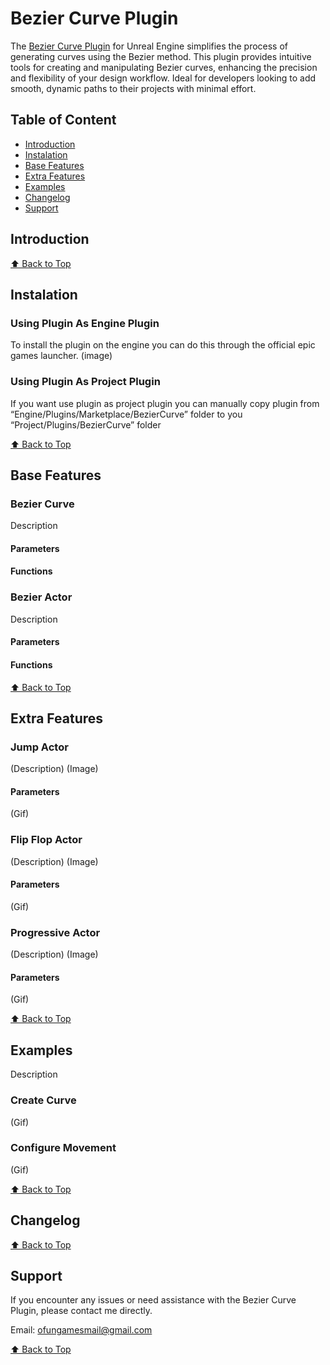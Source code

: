 # Bezier Curve Plugin

The <a href="https://www.unrealengine.com/" target="_blank">Bezier Curve Plugin</a>  for Unreal Engine simplifies the process of generating curves using the Bezier method. This plugin provides intuitive tools for creating and manipulating Bezier curves, enhancing the precision and flexibility of your design workflow. Ideal for developers looking to add smooth, dynamic paths to their projects with minimal effort.

## Table of Content <a name="table-of-content"></a>

- [Introduction](#introduction)
- [Instalation](#instalation)
- [Base Features](#base-features)
- [Extra Features](#extra-features)
- [Examples](#examples)
- [Changelog](#changelog)
- [Support](#support)

## Introduction

[⬆ Back to Top](#table-of-content)


## Instalation
### Using Plugin As Engine Plugin
To install the plugin on the engine you can do this through the official epic games launcher.
(image)

### Using Plugin As Project Plugin
If you want use plugin as project plugin you can manually copy plugin from “Engine/Plugins/Marketplace/BezierCurve” folder to you “Project/Plugins/BezierCurve” folder

[⬆ Back to Top](#table-of-content)

## Base Features

### Bezier Curve
Description
#### Parameters
#### Functions

### Bezier Actor
Description
#### Parameters
#### Functions

[⬆ Back to Top](#table-of-content)

## Extra Features

### Jump Actor
(Description)
(Image)
#### Parameters
(Gif)

### Flip Flop Actor
(Description)
(Image)
#### Parameters
(Gif)

### Progressive Actor
(Description)
(Image)
#### Parameters
(Gif)

[⬆ Back to Top](#table-of-content)

## Examples
Description
### Create Curve
(Gif)

### Configure Movement
(Gif)

[⬆ Back to Top](#table-of-content)

## Changelog

[⬆ Back to Top](#table-of-content)

## Support

If you encounter any issues or need assistance with the Bezier Curve Plugin, please contact me directly.

Email: [ofungamesmail@gmail.com](mailto:ofungamesmail@gmail.com) 

[⬆ Back to Top](#table-of-content)



